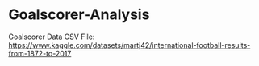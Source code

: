 # Goalscorer-Analysis
Goalscorer Data CSV File: https://www.kaggle.com/datasets/martj42/international-football-results-from-1872-to-2017
